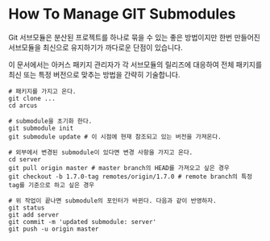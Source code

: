 How To Manage GIT Submodules
============================

Git 서브모듈은 분산된 프로젝트를 하나로 묶을 수 있는 좋은 방법이지만
한번 만들어진 서브모듈을 최신으로 유지하기가 까다로운 단점이 있습니다.

이 문서에서는 아커스 패키지 관리자가 각 서브모듈의 릴리즈에 대응하여
전체 패키지를 최신 또는 특정 버전으로 맞추는 방법을 간략히 기술합니다.

```
# 패키지를 가지고 온다.
git clone ...
cd arcus

# submodule을 초기화 한다.
git submodule init
git submodule update # 이 시점에 현재 참조되고 있는 버전을 가져온다.

# 외부에서 변경된 submodule이 있다면 변경 사항을 가지고 온다.
cd server
git pull origin master # master branch의 HEAD를 가져오고 싶은 경우
git checkout -b 1.7.0-tag remotes/origin/1.7.0 # remote branch의 특정 tag를 기준으로 하고 싶은 경우

# 위 작업이 끝나면 submodule의 포인터가 바뀐다. 다음과 같이 반영하자.
git status
git add server
git commit -m 'updated submodule: server'
git push -u origin master
```

